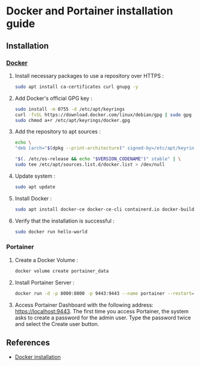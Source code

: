 # Docker and Portainer installation guide

## Installation

### [Docker](https://docs.docker.com/engine/install/debian/#install-using-the-repository)

1. Install necessary packages to use a repository over HTTPS :

   ```bash
   sudo apt install ca-certificates curl gnupg -y
   ```

2. Add Docker's official GPG key :

   ```bash
   sudo install -m 0755 -d /etc/apt/keyrings
   curl -fsSL https://download.docker.com/linux/debian/gpg | sudo gpg --dearmor -o /etc/apt/keyrings/docker.gpg
   sudo chmod a+r /etc/apt/keyrings/docker.gpg
   ```

3. Add the repository to apt sources :

   ```bash
   echo \
   "deb [arch="$(dpkg --print-architecture)" signed-by=/etc/apt/keyrings/docker.gpg] https://download.docker.com/linux/debian \
   
   "$(. /etc/os-release && echo "$VERSION_CODENAME")" stable" | \
   sudo tee /etc/apt/sources.list.d/docker.list > /dev/null
   ```

4. Update system :
   ```bash
   sudo apt update
   ```

5. Install Docker :

   ```bash
   sudo apt install docker-ce docker-ce-cli containerd.io docker-buildx-plugin  docker-compose docker-compose-plugin -y
   ```

6. Verify that the installation is successful :

   ```bash
   sudo docker run hello-world
   ```

### Portainer

1. Create a Docker Volume :

   ```bash
   docker volume create portainer_data
   ```

2. Install Portainer Server :

   ```bash
   docker run -d -p 8000:8000 -p 9443:9443 --name portainer --restart=unless-stopped -v /var/run/docker.sock:/var/run/docker.sock -v portainer_data:/data portainer/portainer-ce:latest
   ```

3. Access Portainer Dashboard with the following address: [https://localhost:9443](https://localhost:9443). The first time you access Portainer, the system asks to create a password for the admin user. Type the password twice and select the Create user button.

## References

- [Docker installation](https://docs.docker.com/engine/install/debian/#install-using-the-repository)
